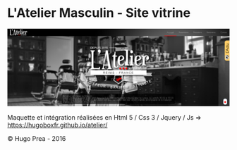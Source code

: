 # L'Atelier Masculin -  Site vitrine

<img src="images/read_me.png" alt="atelier masculin" />

Maquette et intégration réalisées en Html 5 / Css 3 / Jquery / Js
=> https://hugoboxfr.github.io/atelier/

© Hugo Prea - 2016

